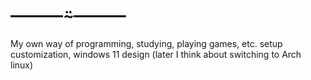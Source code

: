 # ―――⍨―――
My own way of programming, studying, playing games, etc.  setup customization, windows 11 design (later I think about switching to Arch linux)
